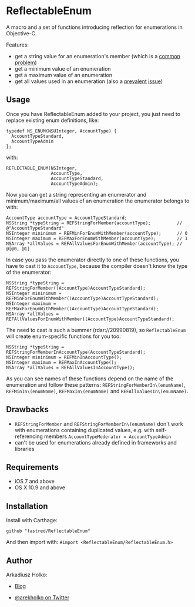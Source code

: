 # ReflectableEnum

A macro and a set of functions introducing reflection for enumerations in Objective-C.

Features:

- get a string value for an enumeration's member (which is a [common][1] [problem][2])
- get a minimum value of an enumeration
- get a maximum value of an enumeration
- get all values used in an enumeration (also a [prevalent][3] [issue][4])

## Usage

Once you have ReflectableEnum added to your project, you just need to replace existing enum definitions, like:

```obj-c
typedef NS_ENUM(NSUInteger, AccountType) {
  AccountTypeStandard,
  AccountTypeAdmin
};
```

with:

```obj-c
REFLECTABLE_ENUM(NSInteger,
                 AccountType,
                 AccountTypeStandard,
                 AccountTypeAdmin);
```

Now you can get a string representing an enumerator and minimum/maximum/all values of an enumeration the enumerator belongs to with:

```obj-c
AccountType accountType = AccountTypeStandard;
NSString *typeString = REFStringForMember(accountType);          // @"AccountTypeStandard"
NSInteger mininimum = REFMinForEnumWithMember(accountType);      // 0
NSInteger maximum = REFMaxForEnumWithMember(accountType);        // 1
NSArray *allValues = REFAllValuesForEnumWithMember(accountType); // @[@0, @1]
```

In case you pass the enumerator directly to one of these functions, you have to cast it to `AccountType`, because the compiler doesn't know the type of the enumerator:

```obj-c
NSString *typeString = REFStringForMember((AccountType)AccountTypeStandard);
NSInteger mininimum = REFMinForEnumWithMember((AccountType)AccountTypeStandard);
NSInteger maximum = REFMaxForEnumWithMember((AccountType)AccountTypeStandard);
NSArray *allValues = REFAllValuesForEnumWithMember((AccountType)AccountTypeStandard);
```

The need to cast is such a bummer (rdar://20990819), so `ReflectableEnum` will create enum-specific functions for you too:

```obj-c
NSString *typeString = REFStringForMemberInAccountType(AccountTypeStandard);
NSInteger mininimum = REFMinInAccountType();
NSInteger maximum = REFMaxInAccountType();
NSArray *allValues = REFAllValuesInAccountType();
```

As you can see names of these functions depend on the name of the enumeration and follow these patterns: `REFStringForMemberIn\(enumName)`, `REFMinIn\(enumName)`, `REFMaxIn\(enumName)` and `REFAllValuesIn\(enumName)`.

## Drawbacks

- `REFStringForMember` and `REFStringForMemberIn\(enumName)` don't work with enumerations containing duplicated values, e.g. with self-referencing members `AccountTypeModerator = AccountTypeAdmin`
- can't be used for enumerations already defined in frameworks and libraries

## Requirements

 * iOS 7 and above
 * OS X 10.9 and above

## Installation

Install with Carthage:

    github "fastred/ReflectableEnum"

And then import with: `#import <ReflectableEnum/ReflectableEnum.h>`

## Author

Arkadiusz Holko:

* [Blog](http://holko.pl/)
* [@arekholko on Twitter](https://twitter.com/arekholko)

  [1]:http://stackoverflow.com/questions/6331762/enum-values-to-nsstring-ios
  [2]:http://stackoverflow.com/questions/1094984/convert-objective-c-typedef-to-its-string-equivalent
  [3]:http://stackoverflow.com/questions/6910127/iteration-over-enum-in-objective-c
  [4]:http://stackoverflow.com/questions/1662719/looping-through-enum-values

